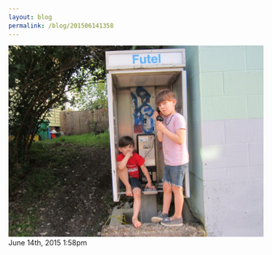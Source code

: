 ```yaml
---
layout: blog
permalink: /blog/201506141358
---
```


<img src="/blog/images/121533310709.jpg"/>

<div id="footer">
<span id="timestamp"> June 14th, 2015 1:58pm </span>
</div>
